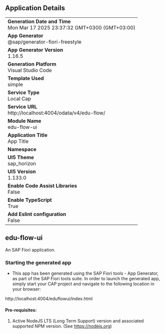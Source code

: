 ## Application Details
|               |
| ------------- |
|**Generation Date and Time**<br>Mon Mar 17 2025 23:37:32 GMT+0300 (GMT+03:00)|
|**App Generator**<br>@sap/generator-fiori-freestyle|
|**App Generator Version**<br>1.16.5|
|**Generation Platform**<br>Visual Studio Code|
|**Template Used**<br>simple|
|**Service Type**<br>Local Cap|
|**Service URL**<br>http://localhost:4004/odata/v4/edu-flow/|
|**Module Name**<br>edu-flow-ui|
|**Application Title**<br>App Title|
|**Namespace**<br>|
|**UI5 Theme**<br>sap_horizon|
|**UI5 Version**<br>1.133.0|
|**Enable Code Assist Libraries**<br>False|
|**Enable TypeScript**<br>True|
|**Add Eslint configuration**<br>False|

## edu-flow-ui

An SAP Fiori application.

### Starting the generated app

-   This app has been generated using the SAP Fiori tools - App Generator, as part of the SAP Fiori tools suite.  In order to launch the generated app, simply start your CAP project and navigate to the following location in your browser:

http://localhost:4004/eduflowui/index.html

#### Pre-requisites:

1. Active NodeJS LTS (Long Term Support) version and associated supported NPM version.  (See https://nodejs.org)


